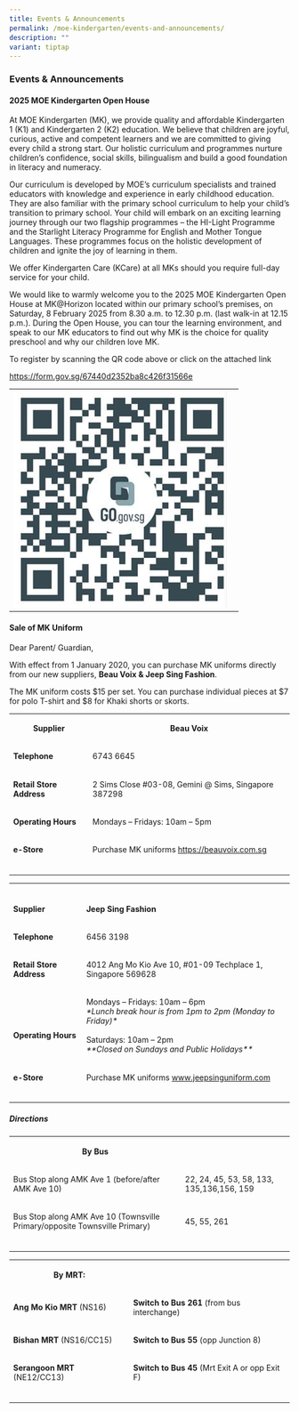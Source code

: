 ```yaml
---
title: Events & Announcements
permalink: /moe-kindergarten/events-and-announcements/
description: ""
variant: tiptap
---
```

<h3><strong>Events &amp; Announcements</strong></h3>
<h4><strong>2025 MOE Kindergarten Open House</strong></h4>
<p>At MOE Kindergarten (MK), we provide quality and affordable Kindergarten
1 (K1) and Kindergarten 2 (K2) education. We believe that children are
joyful, curious, active and competent learners and we are committed to
giving every child a strong start. Our holistic curriculum and programmes
nurture children’s confidence, social skills, bilingualism and build a
good foundation in literacy and numeracy.</p>
<p>Our curriculum is developed by MOE’s curriculum specialists and trained
educators with knowledge and experience in early childhood education. They
are also familiar with the primary school curriculum to help your child’s
transition to primary school. Your child will embark on an exciting learning
journey through our two flagship programmes – the HI-Light Programme and
the Starlight Literacy Programme for English and Mother Tongue Languages.
These programmes focus on the holistic development of children and ignite
the joy of learning in them.</p>
<p>We offer Kindergarten Care (KCare) at all MKs should you require full-day
service for your child.</p>
<p>We would like to warmly welcome you to the 2025 MOE Kindergarten Open
House at MK@Horizon located within our primary school’s premises, on Saturday,
8 February 2025 from 8.30 a.m. to 12.30 p.m. (last walk-in at 12.15 p.m.).
During the Open House, you can tour the learning environment, and speak
to our MK educators to find out why MK is the choice for quality preschool
and why our children love MK.</p>
<p>To register by scanning the QR code above or click on the attached link</p>
<p><a href="https://form.gov.sg/67440d2352ba8c426f31566e" rel="noopener noreferrer nofollow" target="_blank">https://form.gov.sg/67440d2352ba8c426f31566e</a>
</p>
<table style="minWidth: 50px">
<colgroup>
<col>
<col>
</colgroup>
<tbody>
<tr>
<th rowspan="1" colspan="1">
<div class="isomer-image-wrapper">
<img style="width: 100%;" height="auto" width="100%" alt="" src="/images/QR_code_for_MK_Registration.png">
</div>
</th>
<th rowspan="1" colspan="1">
<p></p>
</th>
</tr>
</tbody>
</table>
<h4><strong>Sale of MK Uniform</strong><br></h4>
<p>Dear Parent/ Guardian,</p>
<p>With effect from 1 January 2020, you can purchase MK uniforms directly
from our new suppliers,&nbsp;<strong>Beau Voix &amp; Jeep Sing Fashion</strong>.</p>
<p>The MK uniform costs $15 per set. You can purchase individual pieces at
$7 for polo T-shirt and $8 for Khaki shorts or skorts.
<br>
</p>
<table style="minWidth: 50px">
<colgroup>
<col>
<col>
</colgroup>
<tbody>
<tr>
<th rowspan="1" colspan="1">
<p>Supplier</p>
</th>
<th rowspan="1" colspan="1">
<p>Beau Voix</p>
</th>
</tr>
<tr>
<td rowspan="1" colspan="1">
<p><strong>Telephone</strong>
</p>
</td>
<td rowspan="1" colspan="1">
<p>6743 6645</p>
</td>
</tr>
<tr>
<td rowspan="1" colspan="1">
<p><strong>Retail Store Address</strong>
</p>
</td>
<td rowspan="1" colspan="1">
<p>2 Sims Close #03-08, Gemini @ Sims, Singapore 387298</p>
</td>
</tr>
<tr>
<td rowspan="1" colspan="1">
<p><strong>Operating Hours</strong>
</p>
</td>
<td rowspan="1" colspan="1">
<p>Mondays – Fridays: 10am – 5pm</p>
</td>
</tr>
<tr>
<td rowspan="1" colspan="1">
<p><strong>e-Store</strong>
</p>
</td>
<td rowspan="1" colspan="1">
<p>Purchase MK uniforms <a href="https://beauvoix.com.sg/" rel="noopener noreferrer nofollow" target="_blank"><u>https://beauvoix.com.sg</u></a>
</p>
</td>
</tr>
<tr>
<td rowspan="1" colspan="1">
<p></p>
</td>
<td rowspan="1" colspan="1">
<p></p>
</td>
</tr>
</tbody>
</table>
<table style="minWidth: 50px">
<colgroup>
<col>
<col>
</colgroup>
<tbody>
<tr>
<th rowspan="1" colspan="1">
<p></p>
</th>
<th rowspan="1" colspan="1">
<p></p>
</th>
</tr>
<tr>
<td rowspan="1" colspan="1">
<p><strong>Supplier</strong>
</p>
</td>
<td rowspan="1" colspan="1">
<p><strong>Jeep Sing Fashion</strong>
</p>
</td>
</tr>
<tr>
<td rowspan="1" colspan="1">
<p><strong>Telephone</strong>
</p>
</td>
<td rowspan="1" colspan="1">
<p>6456 3198</p>
</td>
</tr>
<tr>
<td rowspan="1" colspan="1">
<p><strong>Retail Store Address</strong>
</p>
</td>
<td rowspan="1" colspan="1">
<p>4012 Ang Mo Kio Ave 10, #01-09 Techplace 1, Singapore 569628</p>
</td>
</tr>
<tr>
<td rowspan="1" colspan="1">
<p>
<br>
<br><strong>Operating Hours</strong>
</p>
</td>
<td rowspan="1" colspan="1">
<p>Mondays – Fridays: 10am – 6pm
<br><em>*Lunch break hour is from 1pm to 2pm (Monday to Friday)*</em>
<br>
<br>Saturdays: 10am – 2pm
<br><em>**Closed on Sundays and Public Holidays**</em>
</p>
</td>
</tr>
<tr>
<td rowspan="1" colspan="1">
<p><strong>e-Store</strong>
</p>
</td>
<td rowspan="1" colspan="1">
<p>Purchase MK uniforms <a href="www.jeepsinguniform.com" rel="noopener noreferrer nofollow" target="_blank">www.jeepsinguniform.com</a>
</p>
</td>
</tr>
<tr>
<td rowspan="1" colspan="1">
<p></p>
</td>
<td rowspan="1" colspan="1">
<p></p>
</td>
</tr>
</tbody>
</table>
<h5><strong>Directions</strong></h5>
<table style="minWidth: 50px">
<colgroup>
<col>
<col>
</colgroup>
<tbody>
<tr>
<th rowspan="1" colspan="1">
<p>By Bus</p>
</th>
<th rowspan="1" colspan="1">
<p></p>
</th>
</tr>
<tr>
<td rowspan="1" colspan="1">
<p>Bus Stop along AMK Ave 1 (before/after AMK Ave 10)</p>
</td>
<td rowspan="1" colspan="1">
<p>22, 24, 45, 53, 58, 133, 135,136,156, 159</p>
</td>
</tr>
<tr>
<td rowspan="1" colspan="1">
<p>Bus Stop along AMK Ave 10 (Townsville Primary/opposite Townsville Primary)</p>
</td>
<td rowspan="1" colspan="1">
<p>45, 55, 261</p>
</td>
</tr>
<tr>
<td rowspan="1" colspan="1">
<p></p>
</td>
<td rowspan="1" colspan="1">
<p></p>
</td>
</tr>
</tbody>
</table>
<table style="minWidth: 50px">
<colgroup>
<col>
<col>
</colgroup>
<tbody>
<tr>
<th rowspan="1" colspan="1">
<p>By MRT:</p>
</th>
<th rowspan="1" colspan="1">
<p></p>
</th>
</tr>
<tr>
<td rowspan="1" colspan="1">
<p><strong>Ang Mo Kio MRT</strong> (NS16)</p>
</td>
<td rowspan="1" colspan="1">
<p><strong>Switch to Bus 261</strong> (from bus interchange)</p>
</td>
</tr>
<tr>
<td rowspan="1" colspan="1">
<p><strong>Bishan MRT</strong> (NS16/CC15)</p>
</td>
<td rowspan="1" colspan="1">
<p><strong>Switch to Bus 55</strong> (opp Junction 8)</p>
</td>
</tr>
<tr>
<td rowspan="1" colspan="1">
<p><strong>Serangoon MRT</strong> (NE12/CC13)</p>
</td>
<td rowspan="1" colspan="1">
<p><strong>Switch to Bus 45</strong> (Mrt Exit A or opp Exit F)</p>
</td>
</tr>
<tr>
<td rowspan="1" colspan="1">
<p></p>
</td>
<td rowspan="1" colspan="1">
<p></p>
</td>
</tr>
</tbody>
</table>
<p></p>